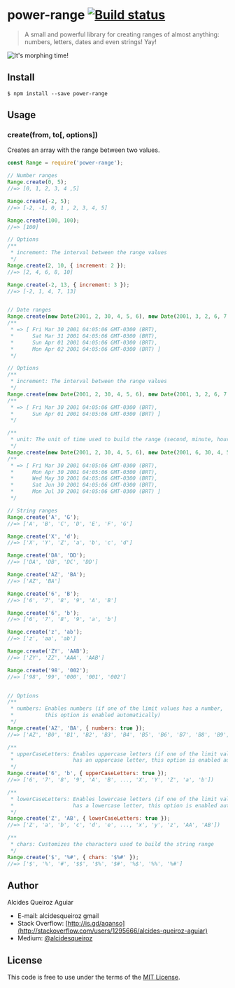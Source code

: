 # power-range [![Build status](https://travis-ci.org/alcidesqueiroz/power-range.svg?branch=master)](https://travis-ci.org/alcidesqueiroz/power-range)

> A small and powerful library for creating ranges of almost anything: numbers, letters, dates and even strings! Yay!

![It's morphing time!](https://gist.githubusercontent.com/alcidesqueiroz/c3d6c6edc559194bc37a2c464a21768d/raw/ef5e0b9ddb81de6eba46761a39226d4e242cf3fa/power-range.gif)

## Install

```
$ npm install --save power-range
```

## Usage

### create(from, to[, options])

Creates an array with the range between two values.

```js
const Range = require('power-range');

// Number ranges
Range.create(0, 5);
//=> [0, 1, 2, 3, 4 ,5]

Range.create(-2, 5);
//=> [-2, -1, 0, 1 , 2, 3, 4, 5]

Range.create(100, 100);
//=> [100]

// Options
/**
 * increment: The interval between the range values
 */
Range.create(2, 10, { increment: 2 });
//=> [2, 4, 6, 8, 10]

Range.create(-2, 13, { increment: 3 });
//=> [-2, 1, 4, 7, 13]


// Date ranges
Range.create(new Date(2001, 2, 30, 4, 5, 6), new Date(2001, 3, 2, 6, 7, 8));
/**
 * => [ Fri Mar 30 2001 04:05:06 GMT-0300 (BRT),
 *      Sat Mar 31 2001 04:05:06 GMT-0300 (BRT),
 *      Sun Apr 01 2001 04:05:06 GMT-0300 (BRT),
 *      Mon Apr 02 2001 04:05:06 GMT-0300 (BRT) ]
 */

// Options
/**
 * increment: The interval between the range values
 */
Range.create(new Date(2001, 2, 30, 4, 5, 6), new Date(2001, 3, 2, 6, 7, 8), { increment: 2 });
/**
 * => [ Fri Mar 30 2001 04:05:06 GMT-0300 (BRT),
 *      Sun Apr 01 2001 04:05:06 GMT-0300 (BRT) ]
 */

/**
 * unit: The unit of time used to build the range (second, minute, hour, day, week, month)
 */
Range.create(new Date(2001, 2, 30, 4, 5, 6), new Date(2001, 6, 30, 4, 5, 6), { unit: 'month' });
/**
 * => [ Fri Mar 30 2001 04:05:06 GMT-0300 (BRT),
 *      Mon Apr 30 2001 04:05:06 GMT-0300 (BRT),
 *      Wed May 30 2001 04:05:06 GMT-0300 (BRT),
 *      Sat Jun 30 2001 04:05:06 GMT-0300 (BRT),
 *      Mon Jul 30 2001 04:05:06 GMT-0300 (BRT) ]
 */

// String ranges
Range.create('A', 'G');
//=> ['A', 'B', 'C', 'D', 'E', 'F', 'G']

Range.create('X', 'd');
//=> ['X', 'Y', 'Z', 'a', 'b', 'c', 'd']

Range.create('DA', 'DD');
//=> ['DA', 'DB', 'DC', 'DD']

Range.create('AZ', 'BA');
//=> ['AZ', 'BA']

Range.create('6', 'B');
//=> ['6', '7', '8', '9', 'A', 'B']

Range.create('6', 'b');
//=> ['6', '7', '8', '9', 'a', 'b']

Range.create('z', 'ab');
//=> ['z', 'aa', 'ab']

Range.create('ZY', 'AAB');
//=> ['ZY', 'ZZ', 'AAA', 'AAB']

Range.create('98', '002');
//=> ['98', '99', '000', '001', '002']


// Options
/**
 * numbers: Enables numbers (if one of the limit values has a number,
 *          this option is enabled automatically)
 */
Range.create('AZ', 'BA', { numbers: true });
//=> ['AZ', 'B0', 'B1', 'B2', 'B3', 'B4', 'B5', 'B6', 'B7', 'B8', 'B9', 'BA']

/**
 * upperCaseLetters: Enables uppercase letters (if one of the limit values
 *                   has an uppercase letter, this option is enabled automatically)
 */
Range.create('6', 'b', { upperCaseLetters: true });
//=> ['6', '7', '8', '9', 'A', 'B', ..., 'X', 'Y', 'Z', 'a', 'b'])

/**
 * lowerCaseLetters: Enables lowercase letters (if one of the limit values
 *                   has a lowercase letter, this option is enabled automatically)
 */
Range.create('Z', 'AB', { lowerCaseLetters: true });
//=> ['Z', 'a', 'b', 'c', 'd', 'e', ..., 'x', 'y', 'z', 'AA', 'AB'])

/**
 * chars: Customizes the characters used to build the string range
 */
Range.create('$', '%#', { chars: '$%#' });
//=> ['$', '%', '#', '$$', '$%', '$#', '%$', '%%', '%#']
```

## Author

Alcides Queiroz Aguiar

-	E-mail: alcidesqueiroz <at> gmail
-	Stack Overflow: [http://is.gd/aqanso](http://stackoverflow.com/users/1295666/alcides-queiroz-aguiar)
-	Medium: [@alcidesqueiroz](https://medium.com/@alcidesqueiroz)

## License

This code is free to use under the terms of the [MIT License](LICENSE.md).

